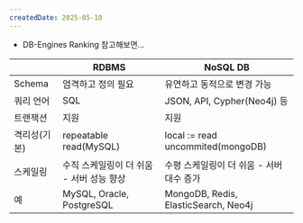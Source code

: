 ```yaml
---
createdDate: 2025-05-10
---
```

- DB-Engines Ranking 참고해보면...


|         | RDBMS                     | NoSQL DB                             |
| ------- | ------------------------- | ------------------------------------ |
| Schema  | 엄격하고 정의 필요                | 유연하고 동적으로 변경 가능                      |
| 쿼리 언어   | SQL                       | JSON, API, Cypher(Neo4j) 등           |
| 트랜잭션    | 지원                        | 지원                                   |
| 격리성(기본) | repeatable read(MySQL)    | local := read uncommited(mongoDB)    |
| 스케일링    | 수직 스케일링이 더 쉬움 - 서버 성능 향상  | 수평 스케일링이 더 쉬움 - 서버 대수 증가             |
| 예       | MySQL, Oracle, PostgreSQL | MongoDB, Redis, ElasticSearch, Neo4j |

